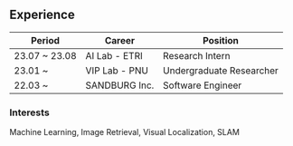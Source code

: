 ## Experience

| Period        | Career        | Position                 |
| ------------- | ------------- | ------------------------ |
| 23.07 ~ 23.08 | AI Lab - ETRI | Research Intern          |
| 23.01 ~       | VIP Lab - PNU | Undergraduate Researcher |
| 22.03 ~       | SANDBURG Inc. | Software Engineer        |

### Interests

Machine Learning, Image Retrieval, Visual Localization, SLAM
